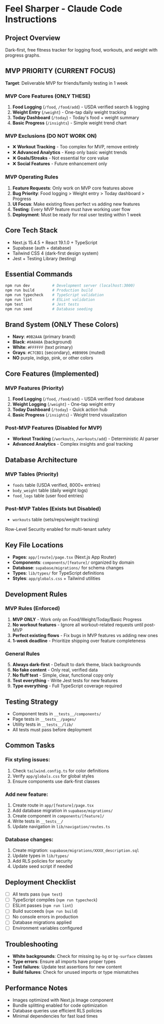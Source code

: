 # Feel Sharper - Claude Code Instructions

## Project Overview
Dark-first, free fitness tracker for logging food, workouts, and weight with progress graphs.

## MVP PRIORITY (CURRENT FOCUS)
**Target**: Deliverable MVP for friends/family testing in 1 week

### MVP Core Features (ONLY THESE)
1. **Food Logging** (`/food`, `/food/add`) - USDA verified search & logging
2. **Weight Entry** (`/weight`) - One-tap daily weight tracking  
3. **Today Dashboard** (`/today`) - Today's food + weight summary
4. **Basic Progress** (`/insights`) - Simple weight trend chart

### MVP Exclusions (DO NOT WORK ON)
- ❌ **Workout Tracking** - Too complex for MVP, remove entirely
- ❌ **Advanced Analytics** - Keep only basic weight trends
- ❌ **Goals/Streaks** - Not essential for core value
- ❌ **Social Features** - Future enhancement only

### MVP Operating Rules
1. **Feature Requests**: Only work on MVP core features above
2. **Bug Priority**: Food logging > Weight entry > Today dashboard > Progress
3. **UI Focus**: Make existing flows perfect vs adding new features
4. **Testing**: Every MVP feature must have working user flow
5. **Deployment**: Must be ready for real user testing within 1 week

## Core Tech Stack
- Next.js 15.4.5 + React 19.1.0 + TypeScript
- Supabase (auth + database)
- Tailwind CSS 4 (dark-first design system)
- Jest + Testing Library (testing)

## Essential Commands
```bash
npm run dev          # Development server (localhost:3000)
npm run build        # Production build
npm run typecheck    # TypeScript validation
npm run lint         # ESLint validation
npm test             # Jest tests
npm run seed         # Database seeding
```

## Brand System (ONLY These Colors)
- **Navy**: `#0B2A4A` (primary brand)
- **Black**: `#0A0A0A` (background)
- **White**: `#FFFFFF` (text primary)
- **Grays**: `#C7CBD1` (secondary), `#8B9096` (muted)
- **NO** purple, indigo, pink, or other colors

## Core Features (Implemented)
### MVP Features (Priority)
1. **Food Logging** (`/food`, `/food/add`) - USDA verified food database
2. **Weight Logging** (`/weight`) - One-tap weight entry
3. **Today Dashboard** (`/today`) - Quick action hub
4. **Basic Progress** (`/insights`) - Weight trend visualization

### Post-MVP Features (Disabled for MVP)
- **Workout Tracking** (`/workouts`, `/workouts/add`) - Deterministic AI parser
- **Advanced Analytics** - Complex insights and goal tracking

## Database Architecture
### MVP Tables (Priority)
- `foods` table (USDA verified, 8000+ entries)
- `body_weight` table (daily weight logs)
- `food_logs` table (user food entries)

### Post-MVP Tables (Exists but Disabled)
- `workouts` table (sets/reps/weight tracking)

Row-Level Security enabled for multi-tenant safety

## Key File Locations
- **Pages**: `app/[route]/page.tsx` (Next.js App Router)
- **Components**: `components/[feature]/` organized by domain
- **Database**: `supabase/migrations/` for schema changes
- **Types**: `lib/types/` for TypeScript definitions
- **Styles**: `app/globals.css` + Tailwind utilities

## Development Rules
### MVP Rules (Enforced)
1. **MVP ONLY** - Work only on Food/Weight/Today/Basic Progress
2. **No workout features** - Ignore all workout-related requests until post-MVP
3. **Perfect existing flows** - Fix bugs in MVP features vs adding new ones
4. **1-week deadline** - Prioritize shipping over feature completeness

### General Rules
5. **Always dark-first** - Default to dark theme, black backgrounds
6. **No fake content** - Only real, verified data
7. **No fluff text** - Simple, clear, functional copy only
8. **Test everything** - Write Jest tests for new features
9. **Type everything** - Full TypeScript coverage required

## Testing Strategy
- Component tests in `__tests__/components/`
- Page tests in `__tests__/pages/`
- Utility tests in `__tests__/lib/`
- All tests must pass before deployment

## Common Tasks
### Fix styling issues:
1. Check `tailwind.config.ts` for color definitions
2. Verify `app/globals.css` for global styles
3. Ensure components use dark-first classes

### Add new feature:
1. Create route in `app/[feature]/page.tsx`
2. Add database migration in `supabase/migrations/`
3. Create component in `components/[feature]/`
4. Write tests in `__tests__/`
5. Update navigation in `lib/navigation/routes.ts`

### Database changes:
1. Create migration: `supabase/migrations/XXXX_description.sql`
2. Update types in `lib/types/`
3. Add RLS policies for security
4. Update seed script if needed

## Deployment Checklist
- [ ] All tests pass (`npm test`)
- [ ] TypeScript compiles (`npm run typecheck`)
- [ ] ESLint passes (`npm run lint`)
- [ ] Build succeeds (`npm run build`)
- [ ] No console errors in production
- [ ] Database migrations applied
- [ ] Environment variables configured

## Troubleshooting
- **White backgrounds**: Check for missing `bg-bg` or `bg-surface` classes
- **Type errors**: Ensure all imports have proper types
- **Test failures**: Update test assertions for new content
- **Build failures**: Check for unused imports or type mismatches

## Performance Notes
- Images optimized with Next.js Image component
- Bundle splitting enabled for code optimization
- Database queries use efficient RLS policies
- Minimal dependencies for fast load times